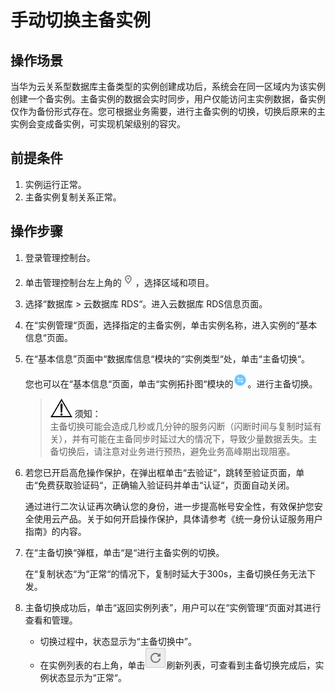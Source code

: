 # 手动切换主备实例<a name="rds_pg_switch_ha"></a>

## 操作场景<a name="zh-cn_topic_0171122829_section65309468111824"></a>

当华为云关系型数据库主备类型的实例创建成功后，系统会在同一区域内为该实例创建一个备实例。主备实例的数据会实时同步，用户仅能访问主实例数据，备实例仅作为备份形式存在。您可根据业务需要，进行主备实例的切换，切换后原来的主实例会变成备实例，可实现机架级别的容灾。

## 前提条件<a name="zh-cn_topic_0171122829_section45499509111836"></a>

1.  实例运行正常。
2.  主备实例复制关系正常。

## 操作步骤<a name="zh-cn_topic_0171122829_section44566875111846"></a>

1.  登录管理控制台。
2.  单击管理控制台左上角的![](figures/Region灰色图标.png)，选择区域和项目。
3.  选择“数据库  \>  云数据库 RDS“。进入云数据库 RDS信息页面。
4.  在“实例管理“页面，选择指定的主备实例，单击实例名称，进入实例的“基本信息“页面。
5.  在“基本信息”页面中“数据库信息“模块的“实例类型“处，单击“主备切换“。

    您也可以在“基本信息“页面，单击“实例拓扑图“模块的![](figures/2-11.png)。进行主备切换。

    >![](public_sys-resources/icon-notice.gif) **须知：**   
    >主备切换可能会造成几秒或几分钟的服务闪断（闪断时间与复制时延有关），并有可能在主备同步时延过大的情况下，导致少量数据丢失。主备切换后，请注意对业务进行预热，避免业务高峰期出现阻塞。  

6.  若您已开启高危操作保护，在弹出框单击“去验证“，跳转至验证页面，单击“免费获取验证码“，正确输入验证码并单击“认证“，页面自动关闭。

    通过进行二次认证再次确认您的身份，进一步提高帐号安全性，有效保护您安全使用云产品。关于如何开启操作保护，具体请参考《统一身份认证服务用户指南》的内容。

7.  在“主备切换“弹框，单击“是“进行主备实例的切换。

    在“复制状态“为“正常“的情况下，复制时延大于300s，主备切换任务无法下发。

8.  主备切换成功后，单击“返回实例列表”，用户可以在“实例管理“页面对其进行查看和管理。
    -   切换过程中，状态显示为“主备切换中”。
    -   在实例列表的右上角，单击![](figures/refresh-12.png)刷新列表，可查看到主备切换完成后，实例状态显示为“正常“。


